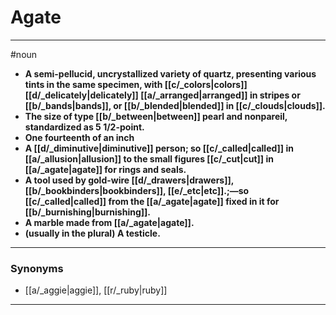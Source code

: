 # Agate
---
#noun
- **A semi-pellucid, uncrystallized variety of quartz, presenting various tints in the same specimen, with [[c/_colors|colors]] [[d/_delicately|delicately]] [[a/_arranged|arranged]] in stripes or [[b/_bands|bands]], or [[b/_blended|blended]] in [[c/_clouds|clouds]].**
- **The size of type [[b/_between|between]] pearl and nonpareil, standardized as 5 1/2-point.**
- **One fourteenth of an inch**
- **A [[d/_diminutive|diminutive]] person; so [[c/_called|called]] in [[a/_allusion|allusion]] to the small figures [[c/_cut|cut]] in [[a/_agate|agate]] for rings and seals.**
- **A tool used by gold-wire [[d/_drawers|drawers]], [[b/_bookbinders|bookbinders]], [[e/_etc|etc]].;—so [[c/_called|called]] from the [[a/_agate|agate]] fixed in it for [[b/_burnishing|burnishing]].**
- **A marble made from [[a/_agate|agate]].**
- **(usually in the plural) A testicle.**
---
### Synonyms
- [[a/_aggie|aggie]], [[r/_ruby|ruby]]
---
